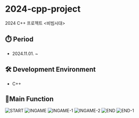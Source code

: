 # 2024-cpp-project
2024 C++ 프로젝트 <비빔시대>

## ⏱️ Period
- 2024.11.01. ~

## 🛠️ Development Environment
- C++

## 🔎Main Function
![START](https://github.com/user-attachments/assets/53e6d329-d878-458c-bdae-38570f26f8cb)
![INGAME](https://github.com/user-attachments/assets/3bc586e3-7b0c-4b15-b31c-e6926f1ab94d)
![INGAME-1](https://github.com/user-attachments/assets/2d7c6680-88be-416f-a697-c97e57d3ab09)
![INGAME-2](https://github.com/user-attachments/assets/ddf60194-d8ab-468b-a8e9-232a9f24ffcc)
![END](https://github.com/user-attachments/assets/4d9a505b-b743-40aa-bbd8-8363f3788aec)
![END-1](https://github.com/user-attachments/assets/b4279391-f7e4-45c1-8a18-7b5ac37ad16e)
